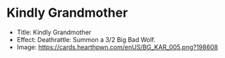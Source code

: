 # Kindly Grandmother
- Title:  Kindly Grandmother
- Effect:  Deathrattle: Summon a 3/2 Big Bad Wolf.
- Image:  https://cards.hearthpwn.com/enUS/BG_KAR_005.png?198608
